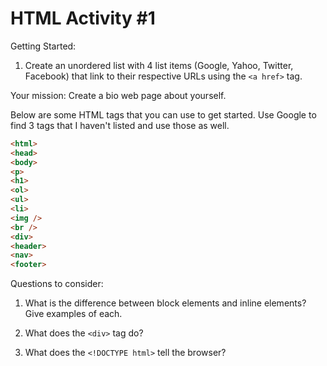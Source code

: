 HTML Activity #1
================

Getting Started:

1. Create an unordered list with 4 list items (Google, Yahoo, Twitter, Facebook) that link to their respective URLs using the `<a href>` tag.

Your mission: Create a bio web page about yourself.

Below are some HTML tags that you can use to get started. Use Google to find 3 tags that I haven't listed and use those as well. 

````html
<html>
<head>
<body>
<p>
<h1>
<ol>
<ul>
<li>
<img />
<br />
<div>
<header>
<nav>
<footer>
````

Questions to consider:

1. What is the difference between block elements and inline elements? Give examples of each.

2. What does the `<div>` tag do?

3. What does the `<!DOCTYPE html>` tell the browser? 